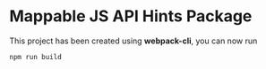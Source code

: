 # Mappable JS API Hints Package

This project has been created using **webpack-cli**, you can now run

```
npm run build
```
